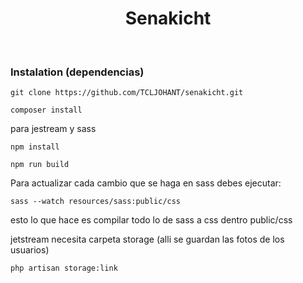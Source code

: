 <h1 align="center">Senakicht</h1>
<br>

### Instalation (dependencias)

```
git clone https://github.com/TCLJOHANT/senakicht.git
```
```
composer install
```
para jestream y sass
```
npm install
```
```
npm run build
```
Para actualizar cada cambio que se haga en sass debes ejecutar:
```
sass --watch resources/sass:public/css
```
esto lo que hace es compilar  todo lo de sass a css dentro public/css 

jetstream necesita carpeta storage (alli se guardan las fotos de los usuarios)
```
php artisan storage:link
```

